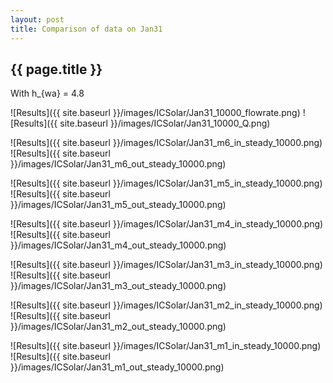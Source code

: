 ```yaml
---
layout: post
title: Comparison of data on Jan31
---
```

{{ page.title }}
-----------------
With h_{wa} = 4.8

![Results]({{ site.baseurl }}/images/ICSolar/Jan31_10000_flowrate.png) ![Results]({{ site.baseurl }}/images/ICSolar/Jan31_10000_Q.png)

![Results]({{ site.baseurl }}/images/ICSolar/Jan31_m6_in_steady_10000.png) ![Results]({{ site.baseurl }}/images/ICSolar/Jan31_m6_out_steady_10000.png)

![Results]({{ site.baseurl }}/images/ICSolar/Jan31_m5_in_steady_10000.png) ![Results]({{ site.baseurl }}/images/ICSolar/Jan31_m5_out_steady_10000.png)

![Results]({{ site.baseurl }}/images/ICSolar/Jan31_m4_in_steady_10000.png) ![Results]({{ site.baseurl }}/images/ICSolar/Jan31_m4_out_steady_10000.png)

![Results]({{ site.baseurl }}/images/ICSolar/Jan31_m3_in_steady_10000.png) ![Results]({{ site.baseurl }}/images/ICSolar/Jan31_m3_out_steady_10000.png)

![Results]({{ site.baseurl }}/images/ICSolar/Jan31_m2_in_steady_10000.png) ![Results]({{ site.baseurl }}/images/ICSolar/Jan31_m2_out_steady_10000.png)

![Results]({{ site.baseurl }}/images/ICSolar/Jan31_m1_in_steady_10000.png) ![Results]({{ site.baseurl }}/images/ICSolar/Jan31_m1_out_steady_10000.png)

